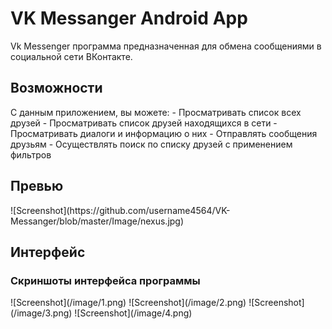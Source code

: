 # VK Messanger Android App
Vk Messenger программа предназначенная для обмена сообщениями в социальной сети ВКонтакте.


<h2>Возможности</h2>
С данным приложением, вы можете:
- Просматривать список всех друзей
- Просматривать список друзей находящихся в сети
- Просматривать диалоги и информацию о них
- Отправлять сообщения друзьям
- Осуществлять поиск по списку друзей с применением фильтров


<h2>Превью</h2>
![Screenshot](https://github.com/username4564/VK-Messanger/blob/master/Image/nexus.jpg)


<h2>Интерфейс</h2>
<h3>Скриншоты интерфейса программы</h3>
![Screenshot](/image/1.png) ![Screenshot](/image/2.png)
![Screenshot](/image/3.png) ![Screenshot](/image/4.png)
